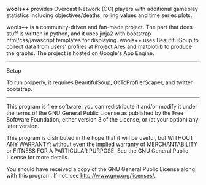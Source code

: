 **wools++** provides Overcast Network (OC) players with additional gameplay statistics including objectives/deaths, 
rolling values and time series plots.

wools++ is a community-driven and fan-made project. The part that does stuff is written in python, and 
it uses jinja2 with bootstrap html/css/javascript templates for displaying. wools++ uses BeautifulSoup 
to collect data from users' profiles at Project Ares and matplotlib to produce the graphs. The project 
is hosted on Google's App Engine.

--------------------------------------------------------------------
Setup

To run  properly, it requires BeautifulSoup, OcTcProfilerScaper, and twitter bootstrap.

--------------------------------------------------------------------


This program is free software: you can redistribute it and/or modify
it under the terms of the GNU General Public License as published by
the Free Software Foundation, either version 3 of the License, or
(at your option) any later version.

This program is distributed in the hope that it will be useful,
but WITHOUT ANY WARRANTY; without even the implied warranty of
MERCHANTABILITY or FITNESS FOR A PARTICULAR PURPOSE.  See the
GNU General Public License for more details.

You should have received a copy of the GNU General Public License
along with this program.  If not, see <http://www.gnu.org/licenses/>.